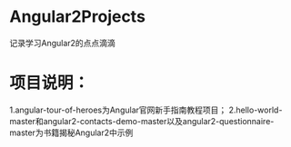 # Angular2Projects
记录学习Angular2的点点滴滴
# 项目说明：
1.angular-tour-of-heroes为Angular官网新手指南教程项目；
2.hello-world-master和angular2-contacts-demo-master以及angular2-questionnaire-master为书籍揭秘Angular2中示例
